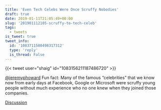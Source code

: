 ```yaml
---
title: 'Even Tech Celebs Were Once Scruffy Nobodies'
draft: true
date: 2019-01-11T21:05:49+00:00
slug: '201901112105-scruffy-to-tech-celeb'
tags:
  - tweets
is_tweet: true
tweet_info:
  id: '1083711580498317312'
  type: 'reply'
  is_thread: False
---
```




{{< tweet user="shaig" id="1083156211187486720" >}}

[@jeremyphoward](https://x.com/jeremyphoward) Fun fact: Many of the famous “celebrities” that we know now from early days at Facebook, Google or Microsoft were scruffy young people without much experience who no one knew when they joined those companies.

[Discussion](https://x.com/sytelus/status/1083711580498317312)
